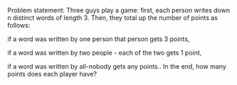 Problem statement:
Three guys play a game: first, each person writes down n distinct words of length 3. Then, they total up the number of points as follows:

if a word was written by one person that person gets 3 points,

if a word was written by two people - each of the two gets 1 point,

if a word was written by all-nobody gets any points..
In the end, how many points does each player have?
